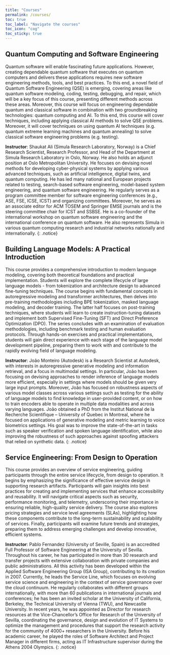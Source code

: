 ```yaml
---
title: "Courses"
permalink: /courses/
toc: true
toc_label: "Navigate the courses"
toc_icon: "cog"
toc_sticky: true
---
```


## Quantum Computing and Software Engineering

Quantum software will enable fascinating future applications. However, creating dependable quantum software that executes on quantum computers and delivers these applications requires new software engineering methods, tools, and best practices. To this end, a novel field of Quantum Software Engineering (QSE) is emerging, covering areas like quantum software modeling, coding, testing, debugging, and repair, which will be a key focus of this course, presenting different methods across these areas. Moreover, this course will focus on engineering dependable quantum and classical software in combination with two groundbreaking technologies: quantum computing and AI. To this end, this course will cover techniques, including applying classical AI methods to solve QSE problems. Moreover, it will cover techniques on using quantum AI techniques (e.g. quantum extreme learning machines and quantum annealing) to solve classical software engineering problems (e.g. testing).

**Instructor**: Shaukat Ali (Simula Research Laboratory, Norway) is a Chief Research Scientist, Research Professor, and Head of the Department at Simula Research Laboratory in Oslo, Norway. He also holds an adjunct position at Oslo Metropolitan University. He focuses on devising novel methods for developing cyber-physical systems by applying various advanced techniques, such as artificial intelligence, digital twins, and quantum computing. He has led many national and European projects related to testing, search-based software engineering, model-based system engineering, and quantum software engineering. He regularly serves as a program committee member for software engineering conferences (e.g., ASE, FSE, ICSE, ICST) and organizing committees. Moreover, he serves as an associate editor for ACM TOSEM and Springer EMSE journals and is the steering committee chair for ICST and SSBSE. He is a co-founder of the international workshop on quantum software engineering and the international conference on quantum software. He also represents Simula in various quantum computing research and industrial networks nationally and internationally.
{: .notice}

## Building Language Models: A Practical Introduction

This course provides a comprehensive introduction to modern language modeling, covering both theoretical foundations and practical implementation. Students will explore the complete lifecycle of large language models - from tokenization and architecture design to advanced fine-tuning techniques. The course begins with fundamental concepts in autoregressive modeling and transformer architectures, then delves into pre-training methodologies including BPE tokenization, masked language modeling, and decoder training. The latter half focuses on post-training techniques, where students will learn to create instruction-tuning datasets and implement both Supervised Fine-Tuning (SFT) and Direct Preference Optimization (DPO). The series concludes with an examination of evaluation methodologies, including benchmark testing and human evaluation protocols. Through hands-on exercises and practical implementations, students will gain direct experience with each stage of the language model development pipeline, preparing them to work with and contribute to the rapidly evolving field of language modeling.

**Instructor**: João Monteiro (Autodesk) is a Research Scientist at Autodesk, with interests in autoregressive generative modeling and information retrieval, and a focus in multimodal settings. In particular, João has been focusing on devising approaches to render inference of language models more efficient, especially in settings where models should be given very large input prompts. Moreover, João has focused on robustness aspects of various model classes across various settings such as testing for the ability of language models to find knowledge in user-provided content, or on how to train encoders able to operate in multiple data modalities and across varying languages. João obtained a PhD from the Institut National de la Recherche Scientifique – University of Quebec in Montreal, where he focused on applications of generative modeling and metric learning to voice biometrics settings. His goal was to improve the state-of-the-art in tasks such as speaker verification and spoken language identification, while also improving the robustness of such approaches against spoofing attackers that relied on synthetic data.
{: .notice}

## Service Engineering: From Design to Operation

This course provides an overview of service engineering, guiding participants through the entire service lifecycle, from design to operation. It begins by emphasizing the significance of effective service design in supporting research artifacts. Participants will gain insights into best practices for creating and implementing services that enhance accessibility and reusability. It will navigate critical aspects such as security, performance monitoring, and telemetry, underscoring their importance in ensuring reliable, high-quality service delivery. The course also explores pricing strategies and service level agreements (SLAs), highlighting how these components contribute to the long-term sustainability and scalability of services. Finally, participants will examine future trends and strategies, preparing them to address emerging challenges and develop innovative, efficient systems.

**Instructor**: Pablo Fernandez (University of Seville, Spain) is an accredited Full Professor of Software Engineering at the University of Sevilla. Throughout his career, he has participated in more than 30 research and transfer projects with extensive collaboration with private companies and public administrations. All this activity has been developed within the Applied Software Engineering Group (ISA Group), contributing to its creation in 2007. Currently, he leads the Service Line, which focuses on evolving service science and engineering in the context of service governance over the cloud continuum. He regularly collaborates with different groups internationally, with more than 60 publications in international journals and conferences; he has been an invited scholar at the University of California, Berkeley, the Technical University of Vienna (TWU), and Newcastle University. In recent years, he was appointed as Director for research resources at the Vice-Chancellor’s Office for Research of the University of Sevilla, coordinating the governance, design and evolution of IT Systems to optimize the management and procedures that support the research activity for the community of 4000+ researchers in the University. Before his academic career, he played the roles of Software Architect and Project Manager in different firms, acting as IT Infrastructure supervisor during the Athens 2004 Olympics.
{: .notice}